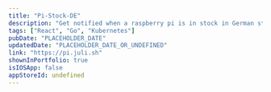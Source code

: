 ```yaml
---
title: "Pi-Stock-DE"
description: "Get notified when a raspberry pi is in stock in German stores"
tags: ["React", "Go", "Kubernetes"]
pubDate: "PLACEHOLDER_DATE"
updatedDate: "PLACEHOLDER_DATE_OR_UNDEFINED"
link: "https://pi.juli.sh"
shownInPortfolio: true
isIOSApp: false
appStoreId: undefined
---
```

